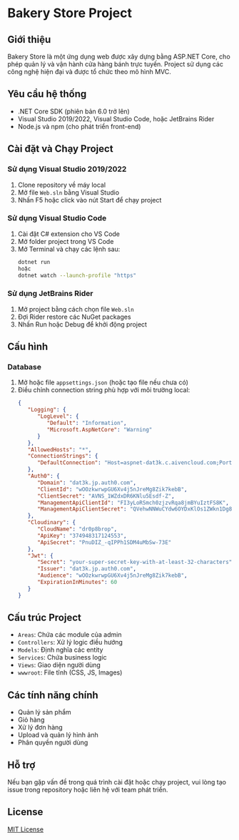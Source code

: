 # Bakery Store Project

## Giới thiệu
Bakery Store là một ứng dụng web được xây dựng bằng ASP.NET Core, cho phép quản lý và vận hành cửa hàng bánh trực tuyến. Project sử dụng các công nghệ hiện đại và được tổ chức theo mô hình MVC.

## Yêu cầu hệ thống
- .NET Core SDK (phiên bản 6.0 trở lên)
- Visual Studio 2019/2022, Visual Studio Code, hoặc JetBrains Rider
- Node.js và npm (cho phát triển front-end)

## Cài đặt và Chạy Project

### Sử dụng Visual Studio 2019/2022
1. Clone repository về máy local
2. Mở file `Web.sln` bằng Visual Studio
4. Nhấn F5 hoặc click vào nút Start để chạy project

### Sử dụng Visual Studio Code
1. Cài đặt C# extension cho VS Code
2. Mở folder project trong VS Code
3. Mở Terminal và chạy các lệnh sau:
   ```bash
   dotnet run
   hoặc
   dotnet watch --launch-profile "https"
   ```

### Sử dụng JetBrains Rider
1. Mở project bằng cách chọn file `Web.sln`
2. Đợi Rider restore các NuGet packages
4. Nhấn Run hoặc Debug để khởi động project

## Cấu hình

### Database
1. Mở hoặc file `appsettings.json` (hoặc tạo file nếu chưa có)
2. Điều chỉnh connection string phù hợp với môi trường local:
   ```json
   {
      "Logging": {
         "LogLevel": {
            "Default": "Information",
            "Microsoft.AspNetCore": "Warning"
         }
      },
      "AllowedHosts": "*",
      "ConnectionStrings": {
         "DefaultConnection": "Host=aspnet-dat3k.c.aivencloud.com;Port=21085;Username=avnadmin;Password=AVNS_1WZdxDR6KNlu5Esdf-Z;Database=defaultdb;SslMode=Require;Timeout=30;CommandTimeout=30;Maximum Pool Size=50;Minimum Pool Size=5;Connection Idle Lifetime=300;"
      },
      "Auth0": {
         "Domain": "dat3k.jp.auth0.com",
         "ClientId": "wOOzkwrwpGU6Xv4j5nJreMg8Zik7kebB",
         "ClientSecret": "AVNS_1WZdxDR6KNlu5Esdf-Z",
         "ManagementApiClientId": "FI3yLoRSmch0zjzvRqa8jmBYuIztFS8K",
         "ManagementApiClientSecret": "QVehwNNWuCYdw6OYDxKlOs1ZWkn1Dg8GtaO8b67A4kMhRRddP6gdfXEM0N4AbugT"
      },
      "Cloudinary": {
         "CloudName": "dr0p8brop",
         "ApiKey": "374948317124553",
         "ApiSecret": "PnuDIZ_-qIPPh1SDM4uMbSw-73E"
      },
      "Jwt": {
         "Secret": "your-super-secret-key-with-at-least-32-characters",
         "Issuer": "dat3k.jp.auth0.com",
         "Audience": "wOOzkwrwpGU6Xv4j5nJreMg8Zik7kebB",
         "ExpirationInMinutes": 60
      }
   }
   ```

## Cấu trúc Project
- `Areas`: Chứa các module của admin
- `Controllers`: Xử lý logic điều hướng
- `Models`: Định nghĩa các entity
- `Services`: Chứa business logic
- `Views`: Giao diện người dùng
- `wwwroot`: File tĩnh (CSS, JS, Images)

## Các tính năng chính
- Quản lý sản phẩm
- Giỏ hàng
- Xử lý đơn hàng
- Upload và quản lý hình ảnh
- Phân quyền người dùng

## Hỗ trợ
Nếu bạn gặp vấn đề trong quá trình cài đặt hoặc chạy project, vui lòng tạo issue trong repository hoặc liên hệ với team phát triển.

## License
[MIT License](LICENSE)
